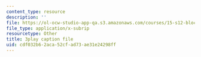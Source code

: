 ```yaml
---
content_type: resource
description: ''
file: https://ol-ocw-studio-app-qa.s3.amazonaws.com/courses/15-s12-blockchain-and-money-fall-2018/cdf032b62aca52cfad73ae31e24298ff_l0vD_FBWk0g.vtt
file_type: application/x-subrip
resourcetype: Other
title: 3play caption file
uid: cdf032b6-2aca-52cf-ad73-ae31e24298ff
---
```

